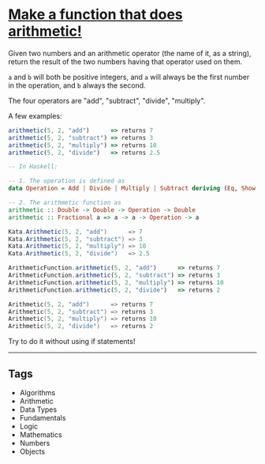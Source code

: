 # [Make a function that does arithmetic!](https://www.codewars.com/kata/583f158ea20cfcbeb400000a)

Given two numbers and an arithmetic operator (the name of it, as a string), return the result of the two numbers having that operator used on them.

`a` and `b` will both be positive integers, and `a` will always be the first number in the operation, and `b` always the second.

The four operators are "add", "subtract", "divide", "multiply".

A few examples:

```javascript
arithmetic(5, 2, "add")      => returns 7
arithmetic(5, 2, "subtract") => returns 3
arithmetic(5, 2, "multiply") => returns 10
arithmetic(5, 2, "divide")   => returns 2.5
```

```haskell
-- In Haskell:

-- 1. The operation is defined as
data Operation = Add | Divide | Multiply | Subtract deriving (Eq, Show, Enum, Bounded)

-- 2. The arithmetic function as
arithmetic :: Double -> Double -> Operation -> Double
arithmetic :: Fractional a => a -> a -> Operation -> a
```

```csharp
Kata.Arithmetic(5, 2, "add")      => 7
Kata.Arithmetic(5, 2, "subtract") => 3
Kata.Arithmetic(5, 2, "multiply") => 10
Kata.Arithmetic(5, 2, "divide")   => 2.5
```

```javascript
ArithmeticFunction.arithmetic(5, 2, "add")      => returns 7
ArithmeticFunction.arithmetic(5, 2, "subtract") => returns 3
ArithmeticFunction.arithmetic(5, 2, "multiply") => returns 10
ArithmeticFunction.arithmetic(5, 2, "divide")   => returns 2
```

```go
Arithmetic(5, 2, "add")      => returns 7
Arithmetic(5, 2, "subtract") => returns 3
Arithmetic(5, 2, "multiply") => returns 10
Arithmetic(5, 2, "divide")   => returns 2
```

Try to do it without using if statements!

---

## Tags

- Algorithms
- Arithmetic
- Data Types
- Fundamentals
- Logic
- Mathematics
- Numbers
- Objects
